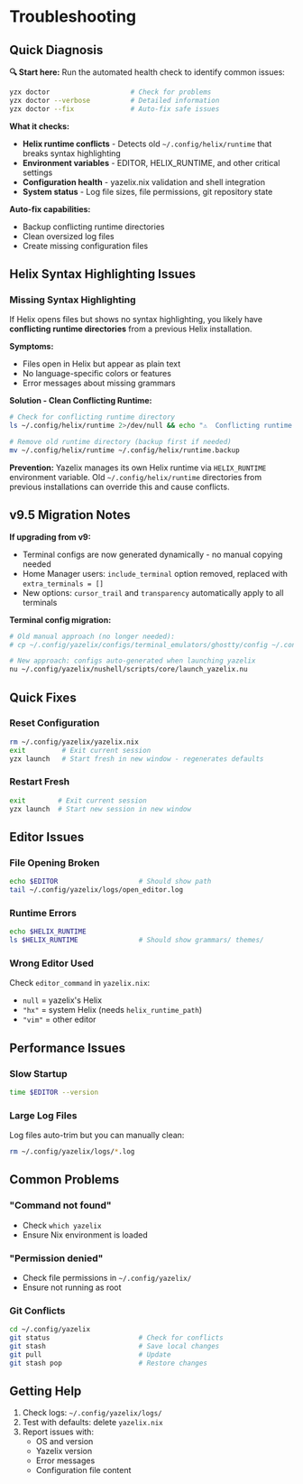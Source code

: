 # Troubleshooting

## Quick Diagnosis

**🔍 Start here:** Run the automated health check to identify common issues:

```bash
yzx doctor                    # Check for problems
yzx doctor --verbose          # Detailed information  
yzx doctor --fix              # Auto-fix safe issues
```

**What it checks:**
- **Helix runtime conflicts** - Detects old `~/.config/helix/runtime` that breaks syntax highlighting
- **Environment variables** - EDITOR, HELIX_RUNTIME, and other critical settings
- **Configuration health** - yazelix.nix validation and shell integration
- **System status** - Log file sizes, file permissions, git repository state

**Auto-fix capabilities:**
- Backup conflicting runtime directories
- Clean oversized log files  
- Create missing configuration files

## Helix Syntax Highlighting Issues

### Missing Syntax Highlighting
If Helix opens files but shows no syntax highlighting, you likely have **conflicting runtime directories** from a previous Helix installation.

**Symptoms:**
- Files open in Helix but appear as plain text
- No language-specific colors or features
- Error messages about missing grammars

**Solution - Clean Conflicting Runtime:**
```bash
# Check for conflicting runtime directory
ls ~/.config/helix/runtime 2>/dev/null && echo "⚠️  Conflicting runtime found"

# Remove old runtime directory (backup first if needed)
mv ~/.config/helix/runtime ~/.config/helix/runtime.backup
```

**Prevention:**
Yazelix manages its own Helix runtime via `HELIX_RUNTIME` environment variable. Old `~/.config/helix/runtime` directories from previous installations can override this and cause conflicts.

## v9.5 Migration Notes

**If upgrading from v9:**
- Terminal configs are now generated dynamically - no manual copying needed
- Home Manager users: `include_terminal` option removed, replaced with `extra_terminals = []`
- New options: `cursor_trail` and `transparency` automatically apply to all terminals

**Terminal config migration:**
```bash
# Old manual approach (no longer needed):
# cp ~/.config/yazelix/configs/terminal_emulators/ghostty/config ~/.config/ghostty/config

# New approach: configs auto-generated when launching yazelix
nu ~/.config/yazelix/nushell/scripts/core/launch_yazelix.nu
```

## Quick Fixes

### Reset Configuration
```bash
rm ~/.config/yazelix/yazelix.nix
exit         # Exit current session
yzx launch   # Start fresh in new window - regenerates defaults
```

### Restart Fresh
```bash
exit        # Exit current session  
yzx launch  # Start new session in new window
```

## Editor Issues

### File Opening Broken
```bash
echo $EDITOR                    # Should show path
tail ~/.config/yazelix/logs/open_editor.log
```

### Runtime Errors
```bash
echo $HELIX_RUNTIME
ls $HELIX_RUNTIME               # Should show grammars/ themes/
```

### Wrong Editor Used
Check `editor_command` in `yazelix.nix`:
- `null` = yazelix's Helix
- `"hx"` = system Helix (needs `helix_runtime_path`)
- `"vim"` = other editor

## Performance Issues

### Slow Startup
```bash
time $EDITOR --version
```

### Large Log Files
Log files auto-trim but you can manually clean:
```bash
rm ~/.config/yazelix/logs/*.log
```

## Common Problems

### "Command not found"
- Check `which yazelix`
- Ensure Nix environment is loaded

### "Permission denied"
- Check file permissions in `~/.config/yazelix/`
- Ensure not running as root

### Git Conflicts
```bash
cd ~/.config/yazelix
git status                      # Check for conflicts
git stash                       # Save local changes
git pull                        # Update
git stash pop                   # Restore changes
```

## Getting Help

1. Check logs: `~/.config/yazelix/logs/`
2. Test with defaults: delete `yazelix.nix`
3. Report issues with:
   - OS and version
   - Yazelix version
   - Error messages
   - Configuration file content
